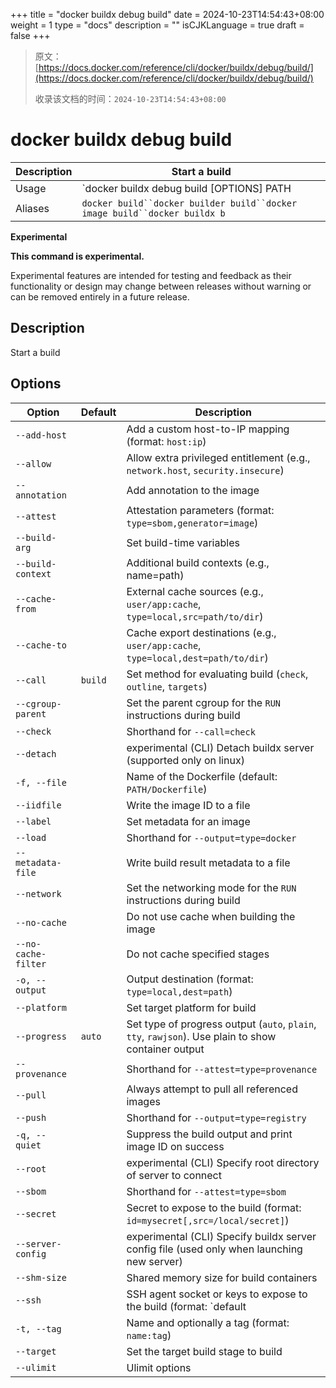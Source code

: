+++
title = "docker buildx debug build"
date = 2024-10-23T14:54:43+08:00
weight = 1
type = "docs"
description = ""
isCJKLanguage = true
draft = false
+++

> 原文：[https://docs.docker.com/reference/cli/docker/buildx/debug/build/](https://docs.docker.com/reference/cli/docker/buildx/debug/build/)
>
> 收录该文档的时间：`2024-10-23T14:54:43+08:00`

# docker buildx debug build

| Description | Start a build                                                |
| :---------- | ------------------------------------------------------------ |
| Usage       | `docker buildx debug build [OPTIONS] PATH | URL | -`         |
| Aliases     | `docker build``docker builder build``docker image build``docker buildx b` |

**Experimental**

**This command is experimental.**

Experimental features are intended for testing and feedback as their functionality or design may change between releases without warning or can be removed entirely in a future release.

## Description

Start a build

## Options

| Option              | Default | Description                                                  |
| ------------------- | ------- | ------------------------------------------------------------ |
| `--add-host`        |         | Add a custom host-to-IP mapping (format: `host:ip`)          |
| `--allow`           |         | Allow extra privileged entitlement (e.g., `network.host`, `security.insecure`) |
| `--annotation`      |         | Add annotation to the image                                  |
| `--attest`          |         | Attestation parameters (format: `type=sbom,generator=image`) |
| `--build-arg`       |         | Set build-time variables                                     |
| `--build-context`   |         | Additional build contexts (e.g., name=path)                  |
| `--cache-from`      |         | External cache sources (e.g., `user/app:cache`, `type=local,src=path/to/dir`) |
| `--cache-to`        |         | Cache export destinations (e.g., `user/app:cache`, `type=local,dest=path/to/dir`) |
| `--call`            | `build` | Set method for evaluating build (`check`, `outline`, `targets`) |
| `--cgroup-parent`   |         | Set the parent cgroup for the `RUN` instructions during build |
| `--check`           |         | Shorthand for `--call=check`                                 |
| `--detach`          |         | experimental (CLI) Detach buildx server (supported only on linux) |
| `-f, --file`        |         | Name of the Dockerfile (default: `PATH/Dockerfile`)          |
| `--iidfile`         |         | Write the image ID to a file                                 |
| `--label`           |         | Set metadata for an image                                    |
| `--load`            |         | Shorthand for `--output=type=docker`                         |
| `--metadata-file`   |         | Write build result metadata to a file                        |
| `--network`         |         | Set the networking mode for the `RUN` instructions during build |
| `--no-cache`        |         | Do not use cache when building the image                     |
| `--no-cache-filter` |         | Do not cache specified stages                                |
| `-o, --output`      |         | Output destination (format: `type=local,dest=path`)          |
| `--platform`        |         | Set target platform for build                                |
| `--progress`        | `auto`  | Set type of progress output (`auto`, `plain`, `tty`, `rawjson`). Use plain to show container output |
| `--provenance`      |         | Shorthand for `--attest=type=provenance`                     |
| `--pull`            |         | Always attempt to pull all referenced images                 |
| `--push`            |         | Shorthand for `--output=type=registry`                       |
| `-q, --quiet`       |         | Suppress the build output and print image ID on success      |
| `--root`            |         | experimental (CLI) Specify root directory of server to connect |
| `--sbom`            |         | Shorthand for `--attest=type=sbom`                           |
| `--secret`          |         | Secret to expose to the build (format: `id=mysecret[,src=/local/secret]`) |
| `--server-config`   |         | experimental (CLI) Specify buildx server config file (used only when launching new server) |
| `--shm-size`        |         | Shared memory size for build containers                      |
| `--ssh`             |         | SSH agent socket or keys to expose to the build (format: `default|<id>[=<socket>|<key>[,<key>]]`) |
| `-t, --tag`         |         | Name and optionally a tag (format: `name:tag`)               |
| `--target`          |         | Set the target build stage to build                          |
| `--ulimit`          |         | Ulimit options                                               |
